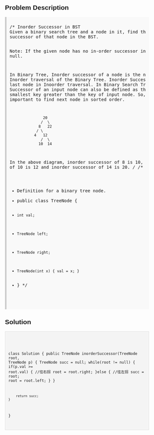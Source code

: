 <style>
  body { font-family: Arial, sans-serif; }
  .container { max-width: 600px; margin: auto; padding: 20px; }
  .comment-block { background-color: #f9f9f9; padding: 10px; border-left: 5px solid #ccc; }
  .code-block { background-color: #f4f4f4; padding: 10px; border: 1px solid #ddd; }
</style>

<div class='container'>
<h2>Problem Description</h2>
<div class='comment-block'>
<pre>
/* Inorder Successor in BST
Given a binary search tree and a node in it, find the in-order 
successor of that node in the BST.

Note: If the given node has no in-order successor in the tree, return null.

In Binary Tree, Inorder successor of a node is the next node in 
Inorder traversal of the Binary Tree. 
Inorder Successor is NULL for the last node in Inoorder traversal.
In Binary Search Tree, Inorder Successor of an input node can also 
be defined as the node with the smallest key greater than the key of input node. 
So, it is sometimes important to find next node in sorted order.

                   20
                  /  \
                 8   22
                / \
               4   12
                  /  \
                 10  14 

In the above diagram, inorder successor of 8 is 10, 
inorder successor of 10 is 12 and inorder successor of 14 is 20.
*/
/**
 * Definition for a binary tree node.
 * public class TreeNode {
 *     int val;
 *     TreeNode left;
 *     TreeNode right;
 *     TreeNode(int x) { val = x; }
 * }
 */
</pre>
</div>

<h2>Solution</h2>
<div class='code-block'>
<pre><code class='language-java'>

class Solution {
    public TreeNode inorderSuccessor(TreeNode root, TreeNode p) {
        TreeNode succ = null;
        while(root != null) {
            if(p.val >= root.val) { //往右拐
                root = root.right;
            }else { //往左拐
                succ = root;
                root = root.left;
            }
        }
        
        return succ;
    }
}</code></pre>
</div>
</div>

